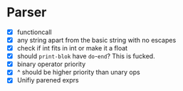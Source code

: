 # Parser

- [x] functioncall
- [x] any string apart from the basic string with no escapes
- [x] check if int fits in int or make it a float
- [x] should `print-blok` have `do`-`end`? This is fucked.
- [x] binary operator priority
- [x] ^ should be higher priority than unary ops
- [x] Unifiy parened exprs
